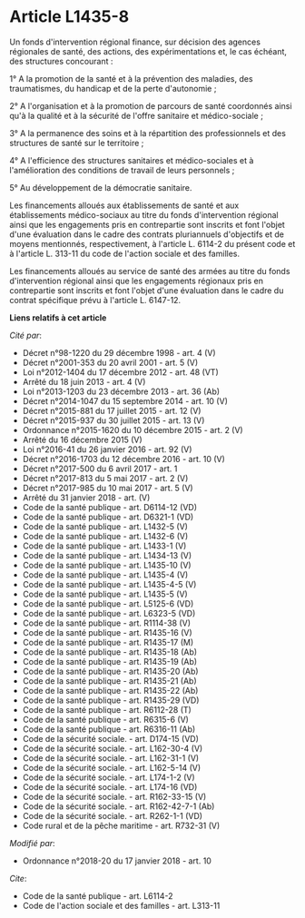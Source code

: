 # Article L1435-8

Un fonds d'intervention régional finance, sur décision des agences régionales de santé, des actions, des expérimentations et,
le cas échéant, des structures concourant :

1° A la promotion de la santé et à la prévention des maladies, des traumatismes, du handicap et de la perte d'autonomie ;

2° A l'organisation et à la promotion de parcours de santé coordonnés ainsi qu'à la qualité et à la sécurité de l'offre
sanitaire et médico-sociale ;

3° A la permanence des soins et à la répartition des professionnels et des structures de santé sur le territoire ;

4° A l'efficience des structures sanitaires et médico-sociales et à l'amélioration des conditions de travail de leurs
personnels ;

5° Au développement de la démocratie sanitaire.

Les financements alloués aux établissements de santé et aux établissements médico-sociaux au titre du fonds d'intervention
régional ainsi que les engagements pris en contrepartie sont inscrits et font l'objet d'une évaluation dans le cadre des
contrats pluriannuels d'objectifs et de moyens mentionnés, respectivement, à l'article L. 6114-2 du présent code et à
l'article L. 313-11 du code de l'action sociale et des familles.

Les financements alloués au service de santé des armées au titre du fonds d'intervention régional ainsi que les engagements
régionaux pris en contrepartie sont inscrits et font l'objet d'une évaluation dans le cadre du contrat spécifique prévu à
l'article L. 6147-12.

**Liens relatifs à cet article**

_Cité par_:

  - Décret n°98-1220 du 29 décembre 1998 - art. 4 (V)
  - Décret n°2001-353 du 20 avril 2001 - art. 5 (V)
  - Loi n°2012-1404 du 17 décembre 2012 - art. 48 (VT)
  - Arrêté du 18 juin 2013 - art. 4 (V)
  - Loi n°2013-1203 du 23 décembre 2013 - art. 36 (Ab)
  - Décret n°2014-1047 du 15 septembre 2014 - art. 10 (V)
  - Décret n°2015-881 du 17 juillet 2015 - art. 12 (V)
  - Décret n°2015-937 du 30 juillet 2015 - art. 13 (V)
  - Ordonnance n°2015-1620 du 10 décembre 2015 - art. 2 (V)
  - Arrêté du 16 décembre 2015 (V)
  - Loi n°2016-41 du 26 janvier 2016 - art. 92 (V)
  - Décret n°2016-1703 du 12 décembre 2016 - art. 10 (V)
  - Décret n°2017-500 du 6 avril 2017 - art. 1
  - Décret n°2017-813 du 5 mai 2017 - art. 2 (V)
  - Décret n°2017-985 du 10 mai 2017 - art. 5 (V)
  - Arrêté du 31 janvier 2018 - art. (V)
  - Code de la santé publique - art. D6114-12 (VD)
  - Code de la santé publique - art. D6321-1 (VD)
  - Code de la santé publique - art. L1432-5 (V)
  - Code de la santé publique - art. L1432-6 (V)
  - Code de la santé publique - art. L1433-1 (V)
  - Code de la santé publique - art. L1434-13 (V)
  - Code de la santé publique - art. L1435-10 (V)
  - Code de la santé publique - art. L1435-4 (V)
  - Code de la santé publique - art. L1435-4-5 (V)
  - Code de la santé publique - art. L1435-5 (V)
  - Code de la santé publique - art. L5125-6 (VD)
  - Code de la santé publique - art. L6323-5 (VD)
  - Code de la santé publique - art. R1114-38 (V)
  - Code de la santé publique - art. R1435-16 (V)
  - Code de la santé publique - art. R1435-17 (M)
  - Code de la santé publique - art. R1435-18 (Ab)
  - Code de la santé publique - art. R1435-19 (Ab)
  - Code de la santé publique - art. R1435-20 (Ab)
  - Code de la santé publique - art. R1435-21 (Ab)
  - Code de la santé publique - art. R1435-22 (Ab)
  - Code de la santé publique - art. R1435-29 (VD)
  - Code de la santé publique - art. R6112-28 (T)
  - Code de la santé publique - art. R6315-6 (V)
  - Code de la santé publique - art. R6316-11 (Ab)
  - Code de la sécurité sociale. - art. D174-15 (VD)
  - Code de la sécurité sociale. - art. L162-30-4 (V)
  - Code de la sécurité sociale. - art. L162-31-1 (V)
  - Code de la sécurité sociale. - art. L162-5-14 (V)
  - Code de la sécurité sociale. - art. L174-1-2 (V)
  - Code de la sécurité sociale. - art. L174-16 (VD)
  - Code de la sécurité sociale. - art. R162-33-15 (V)
  - Code de la sécurité sociale. - art. R162-42-7-1 (Ab)
  - Code de la sécurité sociale. - art. R262-1-1 (VD)
  - Code rural et de la pêche maritime - art. R732-31 (V)

_Modifié par_:

  - Ordonnance n°2018-20 du 17 janvier 2018 - art. 10

_Cite_:

  - Code de la santé publique - art. L6114-2
  - Code de l'action sociale et des familles - art. L313-11

